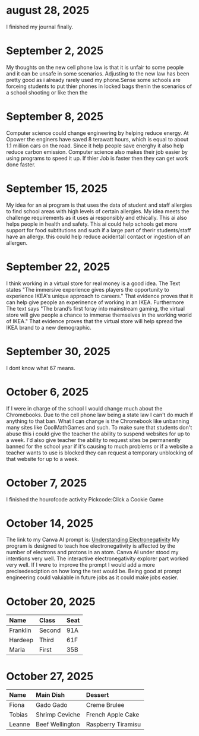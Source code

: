 #   august 28, 2025  
 I finished my journal finally. 
# September 2, 2025
My thoughts on the new cell phone law is that it is unfair to some people and it can be unsafe in some scenarios. Adjusting to the new law has been pretty good as i already rarely used my phone.Sense some schools are forceing students to put thier phones in locked bags thenin the scenarios of a school shooting or like then the 
# September 8, 2025
Computer science could change engineering by helping reduce energy.  At Opower the enginers have saved 8 terawatt hours, which is equal to about 1.1 million cars on the road. Since it help people save energhy it also help reduce carbon emission. Computer science also makes their job easier by using programs to speed it up. If thier Job is faster then they can get work done faster.
# September 15, 2025
My idea for an ai program is that uses the data of student and staff allergies to find school areas with high levels of certain allergies.  My idea meets the challenge requirements as it uses ai responsibly and ethically. This ai also helps people in health and safety. This ai could help schools get more support for food subtitutions and such if a large part of therir students/staff have an allergy. this could help reduce acidentall contact or ingestion of an allergen.
# September 22, 2025
I think working in a virtual store for real money is a good idea. The Text states "The immersive experience gives players the opportunity to experience IKEA's unique approach to careers." That evidence proves that it can help give people an experinence of working in an IKEA. Furthermore The text says "The brand’s first foray into mainstream gaming, the virtual store will give people a chance to immerse themselves in the working world of IKEA." That evidence proves that the virtual store will help spread the IKEA brand to a new demographic. 
# September 30, 2025
I dont know what 67 means.
# October 6, 2025
If I were in charge of the school I would change much about the Chromebooks. Due to the cell phone law being a state law I can't do much if anything to that ban. What I can change is the Chromebook like unbanning many sites like CoolMathGames and such. To make sure that students don't abuse this i could give the teacher the ability to suspend websites for up to a week. I'd also give teacher the ability to request sites be permanently banned for the school year if it's causing to much problems or if a website a teacher wants to use is blocked they can request a temporary unblocking of that website for up to a week. 
# October 7, 2025 
I finished the hourofcode activity Pickcode:Click a Cookie Game
# October 14, 2025
The link to my Canva AI prompt is: [Understanding Electronegativity](https://electronegativity2.my.canva.site/)
My program is designed to teach hoe electronegativity is affected by the number of electrons and protons in an atom. Canva AI under stood my intentions very well. The interactive electronegativity explorer part worked very well. If I were to improve the prompt I would add a more precisedesciption on how long the test would be. Being good at prompt engineering could valuiable in future jobs as it could make jobs easier. 
# October 20, 2025
| Name    | Class| Seat|
| :-------| :----| :---|
| Franklin|Second|91A  |
| Hardeep |Third |61F  |
| Marla   |First |35B  |
# October 27, 2025
| Name     | Main Dish        | Dessert            |
| :------- | :--------------- | :----------------- |
| Fiona    | Gado Gado        | Creme Brulee       |
| Tobias   | Shrimp Ceviche   | French Apple Cake  |
| Leanne   | Beef Wellington  | Raspberry Tiramisu |

